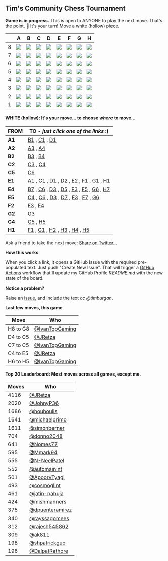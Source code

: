
## Tim's Community Chess Tournament

**Game is in progress.** This is open to ANYONE to play the next move. That's the point. :wave:  It's your turn! Move a white (hollow) piece.

|   | A | B | C | D | E | F | G | H |
| - | - | - | - | - | - | - | - | - |
| 8 | ![](https://raw.githubusercontent.com/IvanTopGaming/chess/master/chess_images/r.png) | ![](https://raw.githubusercontent.com/IvanTopGaming/chess/master/chess_images/blank.png) | ![](https://raw.githubusercontent.com/IvanTopGaming/chess/master/chess_images/blank.png) | ![](https://raw.githubusercontent.com/IvanTopGaming/chess/master/chess_images/blank.png) | ![](https://raw.githubusercontent.com/IvanTopGaming/chess/master/chess_images/b.png) | ![](https://raw.githubusercontent.com/IvanTopGaming/chess/master/chess_images/blank.png) | ![](https://raw.githubusercontent.com/IvanTopGaming/chess/master/chess_images/r.png) | ![](https://raw.githubusercontent.com/IvanTopGaming/chess/master/chess_images/blank.png) |
| 7 | ![](https://raw.githubusercontent.com/IvanTopGaming/chess/master/chess_images/blank.png) | ![](https://raw.githubusercontent.com/IvanTopGaming/chess/master/chess_images/p.png) | ![](https://raw.githubusercontent.com/IvanTopGaming/chess/master/chess_images/blank.png) | ![](https://raw.githubusercontent.com/IvanTopGaming/chess/master/chess_images/blank.png) | ![](https://raw.githubusercontent.com/IvanTopGaming/chess/master/chess_images/k.png) | ![](https://raw.githubusercontent.com/IvanTopGaming/chess/master/chess_images/blank.png) | ![](https://raw.githubusercontent.com/IvanTopGaming/chess/master/chess_images/blank.png) | ![](https://raw.githubusercontent.com/IvanTopGaming/chess/master/chess_images/blank.png) |
| 6 | ![](https://raw.githubusercontent.com/IvanTopGaming/chess/master/chess_images/blank.png) | ![](https://raw.githubusercontent.com/IvanTopGaming/chess/master/chess_images/blank.png) | ![](https://raw.githubusercontent.com/IvanTopGaming/chess/master/chess_images/blank.png) | ![](https://raw.githubusercontent.com/IvanTopGaming/chess/master/chess_images/blank.png) | ![](https://raw.githubusercontent.com/IvanTopGaming/chess/master/chess_images/p.png) | ![](https://raw.githubusercontent.com/IvanTopGaming/chess/master/chess_images/blank.png) | ![](https://raw.githubusercontent.com/IvanTopGaming/chess/master/chess_images/blank.png) | ![](https://raw.githubusercontent.com/IvanTopGaming/chess/master/chess_images/blank.png) |
| 5 | ![](https://raw.githubusercontent.com/IvanTopGaming/chess/master/chess_images/blank.png) | ![](https://raw.githubusercontent.com/IvanTopGaming/chess/master/chess_images/blank.png) | ![](https://raw.githubusercontent.com/IvanTopGaming/chess/master/chess_images/P.png) | ![](https://raw.githubusercontent.com/IvanTopGaming/chess/master/chess_images/blank.png) | ![](https://raw.githubusercontent.com/IvanTopGaming/chess/master/chess_images/N.png) | ![](https://raw.githubusercontent.com/IvanTopGaming/chess/master/chess_images/blank.png) | ![](https://raw.githubusercontent.com/IvanTopGaming/chess/master/chess_images/blank.png) | ![](https://raw.githubusercontent.com/IvanTopGaming/chess/master/chess_images/p.png) |
| 4 | ![](https://raw.githubusercontent.com/IvanTopGaming/chess/master/chess_images/blank.png) | ![](https://raw.githubusercontent.com/IvanTopGaming/chess/master/chess_images/blank.png) | ![](https://raw.githubusercontent.com/IvanTopGaming/chess/master/chess_images/blank.png) | ![](https://raw.githubusercontent.com/IvanTopGaming/chess/master/chess_images/blank.png) | ![](https://raw.githubusercontent.com/IvanTopGaming/chess/master/chess_images/B.png) | ![](https://raw.githubusercontent.com/IvanTopGaming/chess/master/chess_images/blank.png) | ![](https://raw.githubusercontent.com/IvanTopGaming/chess/master/chess_images/P.png) | ![](https://raw.githubusercontent.com/IvanTopGaming/chess/master/chess_images/blank.png) |
| 3 | ![](https://raw.githubusercontent.com/IvanTopGaming/chess/master/chess_images/blank.png) | ![](https://raw.githubusercontent.com/IvanTopGaming/chess/master/chess_images/blank.png) | ![](https://raw.githubusercontent.com/IvanTopGaming/chess/master/chess_images/blank.png) | ![](https://raw.githubusercontent.com/IvanTopGaming/chess/master/chess_images/blank.png) | ![](https://raw.githubusercontent.com/IvanTopGaming/chess/master/chess_images/P.png) | ![](https://raw.githubusercontent.com/IvanTopGaming/chess/master/chess_images/blank.png) | ![](https://raw.githubusercontent.com/IvanTopGaming/chess/master/chess_images/blank.png) | ![](https://raw.githubusercontent.com/IvanTopGaming/chess/master/chess_images/blank.png) |
| 2 | ![](https://raw.githubusercontent.com/IvanTopGaming/chess/master/chess_images/P.png) | ![](https://raw.githubusercontent.com/IvanTopGaming/chess/master/chess_images/P.png) | ![](https://raw.githubusercontent.com/IvanTopGaming/chess/master/chess_images/P.png) | ![](https://raw.githubusercontent.com/IvanTopGaming/chess/master/chess_images/blank.png) | ![](https://raw.githubusercontent.com/IvanTopGaming/chess/master/chess_images/blank.png) | ![](https://raw.githubusercontent.com/IvanTopGaming/chess/master/chess_images/P.png) | ![](https://raw.githubusercontent.com/IvanTopGaming/chess/master/chess_images/P.png) | ![](https://raw.githubusercontent.com/IvanTopGaming/chess/master/chess_images/blank.png) |
| 1 | ![](https://raw.githubusercontent.com/IvanTopGaming/chess/master/chess_images/R.png) | ![](https://raw.githubusercontent.com/IvanTopGaming/chess/master/chess_images/blank.png) | ![](https://raw.githubusercontent.com/IvanTopGaming/chess/master/chess_images/blank.png) | ![](https://raw.githubusercontent.com/IvanTopGaming/chess/master/chess_images/blank.png) | ![](https://raw.githubusercontent.com/IvanTopGaming/chess/master/chess_images/K.png) | ![](https://raw.githubusercontent.com/IvanTopGaming/chess/master/chess_images/blank.png) | ![](https://raw.githubusercontent.com/IvanTopGaming/chess/master/chess_images/blank.png) | ![](https://raw.githubusercontent.com/IvanTopGaming/chess/master/chess_images/R.png) |

#### **WHITE (hollow):** It's your move... to choose _where_ to move...

| FROM | TO - _just click one of the links_ :) |
| ---- | -- |
| **A1** | [B1](https://github.com/IvanTopGaming/chess/issues/new?title=chess%7Cmove%7Ca1b1%7C41527&body=Just+push+%27Submit+new+issue%27.+You+don%27t+need+to+do+anything+else.) , [C1](https://github.com/IvanTopGaming/chess/issues/new?title=chess%7Cmove%7Ca1c1%7C41527&body=Just+push+%27Submit+new+issue%27.+You+don%27t+need+to+do+anything+else.) , [D1](https://github.com/IvanTopGaming/chess/issues/new?title=chess%7Cmove%7Ca1d1%7C41527&body=Just+push+%27Submit+new+issue%27.+You+don%27t+need+to+do+anything+else.) |
| **A2** | [A3](https://github.com/IvanTopGaming/chess/issues/new?title=chess%7Cmove%7Ca2a3%7C41527&body=Just+push+%27Submit+new+issue%27.+You+don%27t+need+to+do+anything+else.) , [A4](https://github.com/IvanTopGaming/chess/issues/new?title=chess%7Cmove%7Ca2a4%7C41527&body=Just+push+%27Submit+new+issue%27.+You+don%27t+need+to+do+anything+else.) |
| **B2** | [B3](https://github.com/IvanTopGaming/chess/issues/new?title=chess%7Cmove%7Cb2b3%7C41527&body=Just+push+%27Submit+new+issue%27.+You+don%27t+need+to+do+anything+else.) , [B4](https://github.com/IvanTopGaming/chess/issues/new?title=chess%7Cmove%7Cb2b4%7C41527&body=Just+push+%27Submit+new+issue%27.+You+don%27t+need+to+do+anything+else.) |
| **C2** | [C3](https://github.com/IvanTopGaming/chess/issues/new?title=chess%7Cmove%7Cc2c3%7C41527&body=Just+push+%27Submit+new+issue%27.+You+don%27t+need+to+do+anything+else.) , [C4](https://github.com/IvanTopGaming/chess/issues/new?title=chess%7Cmove%7Cc2c4%7C41527&body=Just+push+%27Submit+new+issue%27.+You+don%27t+need+to+do+anything+else.) |
| **C5** | [C6](https://github.com/IvanTopGaming/chess/issues/new?title=chess%7Cmove%7Cc5c6%7C41527&body=Just+push+%27Submit+new+issue%27.+You+don%27t+need+to+do+anything+else.) |
| **E1** | [A1](https://github.com/IvanTopGaming/chess/issues/new?title=chess%7Cmove%7Ce1a1%7C41527&body=Just+push+%27Submit+new+issue%27.+You+don%27t+need+to+do+anything+else.) , [C1](https://github.com/IvanTopGaming/chess/issues/new?title=chess%7Cmove%7Ce1c1%7C41527&body=Just+push+%27Submit+new+issue%27.+You+don%27t+need+to+do+anything+else.) , [D1](https://github.com/IvanTopGaming/chess/issues/new?title=chess%7Cmove%7Ce1d1%7C41527&body=Just+push+%27Submit+new+issue%27.+You+don%27t+need+to+do+anything+else.) , [D2](https://github.com/IvanTopGaming/chess/issues/new?title=chess%7Cmove%7Ce1d2%7C41527&body=Just+push+%27Submit+new+issue%27.+You+don%27t+need+to+do+anything+else.) , [E2](https://github.com/IvanTopGaming/chess/issues/new?title=chess%7Cmove%7Ce1e2%7C41527&body=Just+push+%27Submit+new+issue%27.+You+don%27t+need+to+do+anything+else.) , [F1](https://github.com/IvanTopGaming/chess/issues/new?title=chess%7Cmove%7Ce1f1%7C41527&body=Just+push+%27Submit+new+issue%27.+You+don%27t+need+to+do+anything+else.) , [G1](https://github.com/IvanTopGaming/chess/issues/new?title=chess%7Cmove%7Ce1g1%7C41527&body=Just+push+%27Submit+new+issue%27.+You+don%27t+need+to+do+anything+else.) , [H1](https://github.com/IvanTopGaming/chess/issues/new?title=chess%7Cmove%7Ce1h1%7C41527&body=Just+push+%27Submit+new+issue%27.+You+don%27t+need+to+do+anything+else.) |
| **E4** | [B7](https://github.com/IvanTopGaming/chess/issues/new?title=chess%7Cmove%7Ce4b7%7C41527&body=Just+push+%27Submit+new+issue%27.+You+don%27t+need+to+do+anything+else.) , [C6](https://github.com/IvanTopGaming/chess/issues/new?title=chess%7Cmove%7Ce4c6%7C41527&body=Just+push+%27Submit+new+issue%27.+You+don%27t+need+to+do+anything+else.) , [D3](https://github.com/IvanTopGaming/chess/issues/new?title=chess%7Cmove%7Ce4d3%7C41527&body=Just+push+%27Submit+new+issue%27.+You+don%27t+need+to+do+anything+else.) , [D5](https://github.com/IvanTopGaming/chess/issues/new?title=chess%7Cmove%7Ce4d5%7C41527&body=Just+push+%27Submit+new+issue%27.+You+don%27t+need+to+do+anything+else.) , [F3](https://github.com/IvanTopGaming/chess/issues/new?title=chess%7Cmove%7Ce4f3%7C41527&body=Just+push+%27Submit+new+issue%27.+You+don%27t+need+to+do+anything+else.) , [F5](https://github.com/IvanTopGaming/chess/issues/new?title=chess%7Cmove%7Ce4f5%7C41527&body=Just+push+%27Submit+new+issue%27.+You+don%27t+need+to+do+anything+else.) , [G6](https://github.com/IvanTopGaming/chess/issues/new?title=chess%7Cmove%7Ce4g6%7C41527&body=Just+push+%27Submit+new+issue%27.+You+don%27t+need+to+do+anything+else.) , [H7](https://github.com/IvanTopGaming/chess/issues/new?title=chess%7Cmove%7Ce4h7%7C41527&body=Just+push+%27Submit+new+issue%27.+You+don%27t+need+to+do+anything+else.) |
| **E5** | [C4](https://github.com/IvanTopGaming/chess/issues/new?title=chess%7Cmove%7Ce5c4%7C41527&body=Just+push+%27Submit+new+issue%27.+You+don%27t+need+to+do+anything+else.) , [C6](https://github.com/IvanTopGaming/chess/issues/new?title=chess%7Cmove%7Ce5c6%7C41527&body=Just+push+%27Submit+new+issue%27.+You+don%27t+need+to+do+anything+else.) , [D3](https://github.com/IvanTopGaming/chess/issues/new?title=chess%7Cmove%7Ce5d3%7C41527&body=Just+push+%27Submit+new+issue%27.+You+don%27t+need+to+do+anything+else.) , [D7](https://github.com/IvanTopGaming/chess/issues/new?title=chess%7Cmove%7Ce5d7%7C41527&body=Just+push+%27Submit+new+issue%27.+You+don%27t+need+to+do+anything+else.) , [F3](https://github.com/IvanTopGaming/chess/issues/new?title=chess%7Cmove%7Ce5f3%7C41527&body=Just+push+%27Submit+new+issue%27.+You+don%27t+need+to+do+anything+else.) , [F7](https://github.com/IvanTopGaming/chess/issues/new?title=chess%7Cmove%7Ce5f7%7C41527&body=Just+push+%27Submit+new+issue%27.+You+don%27t+need+to+do+anything+else.) , [G6](https://github.com/IvanTopGaming/chess/issues/new?title=chess%7Cmove%7Ce5g6%7C41527&body=Just+push+%27Submit+new+issue%27.+You+don%27t+need+to+do+anything+else.) |
| **F2** | [F3](https://github.com/IvanTopGaming/chess/issues/new?title=chess%7Cmove%7Cf2f3%7C41527&body=Just+push+%27Submit+new+issue%27.+You+don%27t+need+to+do+anything+else.) , [F4](https://github.com/IvanTopGaming/chess/issues/new?title=chess%7Cmove%7Cf2f4%7C41527&body=Just+push+%27Submit+new+issue%27.+You+don%27t+need+to+do+anything+else.) |
| **G2** | [G3](https://github.com/IvanTopGaming/chess/issues/new?title=chess%7Cmove%7Cg2g3%7C41527&body=Just+push+%27Submit+new+issue%27.+You+don%27t+need+to+do+anything+else.) |
| **G4** | [G5](https://github.com/IvanTopGaming/chess/issues/new?title=chess%7Cmove%7Cg4g5%7C41527&body=Just+push+%27Submit+new+issue%27.+You+don%27t+need+to+do+anything+else.) , [H5](https://github.com/IvanTopGaming/chess/issues/new?title=chess%7Cmove%7Cg4h5%7C41527&body=Just+push+%27Submit+new+issue%27.+You+don%27t+need+to+do+anything+else.) |
| **H1** | [F1](https://github.com/IvanTopGaming/chess/issues/new?title=chess%7Cmove%7Ch1f1%7C41527&body=Just+push+%27Submit+new+issue%27.+You+don%27t+need+to+do+anything+else.) , [G1](https://github.com/IvanTopGaming/chess/issues/new?title=chess%7Cmove%7Ch1g1%7C41527&body=Just+push+%27Submit+new+issue%27.+You+don%27t+need+to+do+anything+else.) , [H2](https://github.com/IvanTopGaming/chess/issues/new?title=chess%7Cmove%7Ch1h2%7C41527&body=Just+push+%27Submit+new+issue%27.+You+don%27t+need+to+do+anything+else.) , [H3](https://github.com/IvanTopGaming/chess/issues/new?title=chess%7Cmove%7Ch1h3%7C41527&body=Just+push+%27Submit+new+issue%27.+You+don%27t+need+to+do+anything+else.) , [H4](https://github.com/IvanTopGaming/chess/issues/new?title=chess%7Cmove%7Ch1h4%7C41527&body=Just+push+%27Submit+new+issue%27.+You+don%27t+need+to+do+anything+else.) , [H5](https://github.com/IvanTopGaming/chess/issues/new?title=chess%7Cmove%7Ch1h5%7C41527&body=Just+push+%27Submit+new+issue%27.+You+don%27t+need+to+do+anything+else.) |

Ask a friend to take the next move: [Share on Twitter...](https://twitter.com/share?text=I'm+playing+chess+on+a+GitHub+Profile+Readme!+Can+you+please+take+the+next+move+at+https://github.com/timburgan)

**How this works**

When you click a link, it opens a GitHub Issue with the required pre-populated text. Just push "Create New Issue". That will trigger a [GitHub Actions](https://github.blog/2020-07-03-github-action-hero-casey-lee/#getting-started-with-github-actions) workflow that'll update my GitHub Profile _README.md_ with the new state of the board.

**Notice a problem?**

Raise an [issue](https://github.com/IvanTopGaming/chess/issues), and include the text _cc @timburgan_.

**Last few moves, this game**

| Move  | Who |
| ----- | --- |
| H8 to G8 | [@IvanTopGaming](https://github.com/IvanTopGaming) |
| D4 to C5 | [@JRetza](https://github.com/JRetza) |
| C7 to C5 | [@IvanTopGaming](https://github.com/IvanTopGaming) |
| C4 to E5 | [@JRetza](https://github.com/JRetza) |
| H6 to H5 | [@IvanTopGaming](https://github.com/IvanTopGaming) |

**Top 20 Leaderboard: Most moves across all games, except me.**

| Moves | Who |
| ----- | --- |
| 4116 | [@JRetza](https://github.com/JRetza) |
| 2020 | [@JohnyP36](https://github.com/JohnyP36) |
| 1686 | [@houhoulis](https://github.com/houhoulis) |
| 1641 | [@michaelprimo](https://github.com/michaelprimo) |
| 1611 | [@simonberner](https://github.com/simonberner) |
| 704 | [@donno2048](https://github.com/donno2048) |
| 641 | [@Nomes77](https://github.com/Nomes77) |
| 595 | [@Mmark94](https://github.com/Mmark94) |
| 555 | [@N-NeelPatel](https://github.com/N-NeelPatel) |
| 552 | [@automainint](https://github.com/automainint) |
| 501 | [@ApoorvTyagi](https://github.com/ApoorvTyagi) |
| 493 | [@cosmoglint](https://github.com/cosmoglint) |
| 461 | [@jatin-pahuja](https://github.com/jatin-pahuja) |
| 424 | [@mishmanners](https://github.com/mishmanners) |
| 375 | [@dpuenteramirez](https://github.com/dpuenteramirez) |
| 340 | [@rayssagomees](https://github.com/rayssagomees) |
| 312 | [@rajesh545862](https://github.com/rajesh545862) |
| 309 | [@ak811](https://github.com/ak811) |
| 198 | [@shpatrickguo](https://github.com/shpatrickguo) |
| 196 | [@DalpatRathore](https://github.com/DalpatRathore) |
